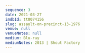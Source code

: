 ```yaml
---
sequence: 3
date: 2021-03-27
imdbId: tt0074156
slug: assault-on-precinct-13-1976
venue: null
venueNotes: null
medium: Blu-ray
mediumNotes: 2013 | Shout Factory
---
```


